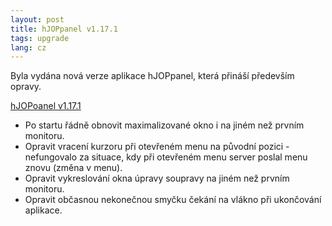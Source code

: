 ```yaml
---
layout: post
title: hJOPpanel v1.17.1
tags: upgrade
lang: cz
---
```


Byla vydána nová verze aplikace hJOPpanel, která přináší především opravy.

<a class="btn" href="https://github.com/kmzbrnoI/hJOPpanel/releases/tag/v1.17.1">hJOPoanel v1.17.1</a>

* Po startu řádně obnovit maximalizované okno i na jiném než prvním monitoru.
* Opravit vracení kurzoru při otevřeném menu na původní pozici - nefungovalo za
  situace, kdy při otevřeném menu server poslal menu znovu (změna v menu).
* Opravit vykreslování okna úpravy soupravy na jiném než prvním monitoru.
* Opravit občasnou nekonečnou smyčku čekání na vlákno při ukončování aplikace.
